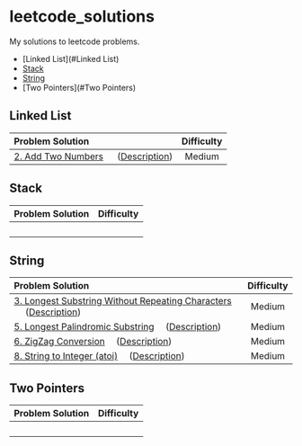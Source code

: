 # leetcode_solutions
My solutions to leetcode problems.

* [Linked List](#Linked List)
* [Stack](#Stack)
* [String](#String)
* [Two Pointers](#Two Pointers)



## <span id="Linked List">Linked List</span>
Problem Solution|Difficulty
:----|:----:
[2. Add Two Numbers](https://github.com/Rainm2722/leetcode_solutions/blob/master/solutions/0002.Add_Two_Numbers.cpp) &emsp; ([Description](https://leetcode-cn.com/problems/add-two-numbers/)) | Medium

## <span id="Stack">Stack</span>
Problem Solution|Difficulty
:----|:----:
&emsp; | &emsp; 


## <span id="String">String</span>
Problem Solution|Difficulty
:----|:----:
[3. Longest Substring Without Repeating Characters](https://github.com/Rainm2722/leetcode_solutions/blob/master/solutions/0003.Longest_Substring_Without_Repeating_Characters.cpp) &emsp; ([Description](https://leetcode-cn.com/problems/longest-substring-without-repeating-characters/)) | Medium 
[5. Longest Palindromic Substring](https://github.com/Rainm2722/leetcode_solutions/blob/master/solutions/0005.Longest_Palindromic_Substring.cpp)&emsp; ([Description](https://leetcode-cn.com/problems/longest-palindromic-substring/)) | Medium
[6. ZigZag Conversion](https://github.com/Rainm2722/leetcode_solutions/blob/master/solutions/0006.ZigZag_Conversion.cpp)&emsp; ([Description](https://leetcode-cn.com/problems/zigzag-conversion/)) | Medium
[8. String to Integer (atoi)](https://github.com/Rainm2722/leetcode_solutions/blob/master/solutions/0008.String_to_Integer_atoi.cpp)&emsp; ([Description](https://leetcode-cn.com/problems/string-to-integer-atoi/)) | Medium

## <span id="Two Pointers">Two Pointers</span>
Problem Solution|Difficulty
:----|:----:
&emsp; | &emsp; 